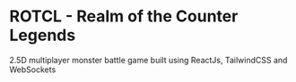# ROTCL - Realm of the Counter Legends

2.5D multiplayer monster battle game built using ReactJs, TailwindCSS and WebSockets
